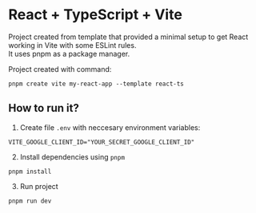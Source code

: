 # React + TypeScript + Vite

Project created from template that provided a minimal setup to get React working in Vite with some ESLint rules.  
It uses pnpm as a package manager.

Project created with command:
```
pnpm create vite my-react-app --template react-ts
```

## How to run it?

1. Create file `.env` with neccesary environment variables:
```
VITE_GOOGLE_CLIENT_ID="YOUR_SECRET_GOOGLE_CLIENT_ID"
```

2. Install dependencies using `pnpm`
```
pnpm install
```

3. Run project
```
pnpm run dev
```